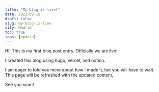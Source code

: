 ```yaml
---
title: "My blog is live!"
date: 2021-02-18
draft: false
slug: my-blog-is-live
city: Madrid
toc: true
tags: [update]
---
```


Hi! This is my first blog post entry. Officially we are live!

I created this blog using hugo, vercel, and notion.

I am eager to told you more about how I made it, but you will have to wait. This page will be refreshed with the updated content,

See you soon!
